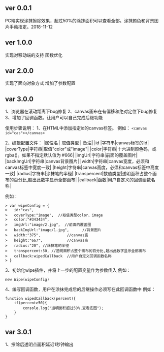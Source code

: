 ﻿## ver 0.0.1 ##
PC端实现涂抹擦除效果，超过50%的涂抹面积可以查看全部。涂抹颜色和背景图片手动指定。2018-11-12
## ver 1.0.0 ##
实现对移动端的支持
函数优化
## var 2.0.0 ##
实现了面向对象方式
增加了参数配置
## var 3.0.0 ##
1、浏览器在滚动距离下bug修复
2、canvas画布在有偏移和绝对定位下bug修复
3、增加了回调函数。让用户可以自己完成后继功能

使用步骤说明：
1、在HTML中添加指定id的canvas标签。
例如：
` <canvas id="cas"></canvas> `

2、编辑配置文件：
|属性名 | 取值类型 | 备注|
|id |字符串|canvas标签的id|
|coverType|字符串|取值"color"或"image"|
|color|字符串|十六进制颜色码，或 rgba()。如果不指定默认值为 #666|
|imgUrl|字符串|前面的覆盖图片|
|backImgUrl|字符串|canvas背景图片|
|width|字符串|canvas宽度，必须和canvas标签中宽度一致|
|height|字符串|canvas高度，必须和canvas标签中高度一致|
|radius|字符串|涂抹笔的半径|
|transpercent|数值类型|透明面积占整个画布的百分比,超出此数字显示全部画布|
|callback|函数|用户自定义的回调函数名称|

例如：
```
> var wipeConfig = {
> 	id:"cas",
> 	coverType:"image",  //取值类型color、image
> 	color:"#343434",
> 	imgUrl:"image/2.jpg",  //前面的覆盖图
> 	backImgUrl:"image/1.jpg",      //背景图片
> 	width:"375",			//canvas宽
> 	height:"667", 			//canvas高
> 	radius:"20", //涂抹笔的半径
> 	transpercent:50, //透明面积占整个画布的百分比,超出此数字显示全部画布
> 	callback:wipedCallback  //用户自定义回调函数名称
> }
 ```
 3、初始化wipe插件，并将上一步的配置变量作为参数传入
 例如：
```
new Wipe(wipeConfig)
```

4、编写回调函数，用户在涂抹完成后的后继操作必须写在此回调函数中
例如：
```
function wipedCallback(percent){
	if(percent>50){
		console.log("透明面积超过50%,查看底图");
	}
}
```
## var 3.0.1 ##
1、擦除后透明点面积延迟1秒钟输出